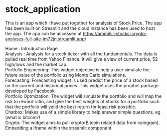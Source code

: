 # stock_application

This is an app which I have put together for analysis of Stock Price. The app has been built on Streamlit and the cloud instance has been used to 
host the app. The app can be accessed at https://ammihir-stocks-crypto-analyses-full-site-im72jn.streamlit.app/

Home :  Introduction Page <br />
Analysis : Analysis for a stock ticker with all the fundamentals. The data is pulled real time from Yahoo Finance. It will give a view of current price, 52 high/lows and the market cap.<br />
Portfolio Engineering: This widget objective is help a user simulate the future value of the portfolio using Monte Carlo simulations.<br />
Forecasting: Forecasting widget is used predict the price of a stock based on the current and historical prices. This widget uses the prophet package developed by Facebook.<br />
Portfolio Optmization: The widget will simulate the portfolio and will map the risk to reward ratio, and give the best weights of stocks for a portfolio such that the portfolio will yeild the best return for least risk possible.<br />
Chatbox: Makes use of a simple library to help answer simple questions. eg (what is bitcoin?)<br />
Crypto: The widget aims to pull crypto(Bitcoin related data from coingram). Embedding a iframe within the streamlit component.<br />
